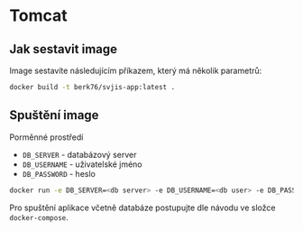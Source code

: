 # Tomcat

## Jak sestavit image

Image sestavíte následujícím příkazem, který má několik parametrů:

```sh
docker build -t berk76/svjis-app:latest .
```

## Spuštění image

Porměnné prostředí

* `DB_SERVER` - databázový server
* `DB_USERNAME` - uživatelské jméno
* `DB_PASSWORD` - heslo 

```sh
docker run -e DB_SERVER=<db server> -e DB_USERNAME=<db user> -e DB_PASSWORD=<db password> -d --name svjis -p 8080:8080 berk76/svjis-app:latest
```

Pro spuštění aplikace včetně databáze postupujte dle návodu ve složce `docker-compose`.
